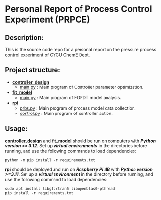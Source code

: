 # Personal Report of Process Control Experiment (PRPCE)
## Description:
This is the source code repo for a personal report on the pressure process control experiment of CYCU ChemE Dept.
## Project structure:
- [**controller_design**](controller_design)
     - [main.py](controller_design/main.py) : Main program of Controller parameter optimization.
- [**fit_model**](fit_model)
     - [main.py](fit_model/main.py) : Main program of FOPDT model analysis.
- [**rpi**](rpi)
     - [prbs.py](rpi/prbs.py) : Main program of process model data collection.
     - [control.py](rpi/control.py) : Main program of controller action.
## Usage:
[**controller_design**](controller_design) and [**fit_model**](fit_model) should be run on computers with ***Python version >= 3.12***. Set up ***virtual environments*** in the directories before running, and use the following commands to load dependencies:
```
python -m pip install -r requirements.txt
```
[**rpi**](rpi) should be deployed and run on ***Raspberry Pi 4B*** with ***Python version >=3.11***. Set up a ***virtual environment*** in the directory before running, and use the following command to load dependencies:
```
sudo apt install libgfortran5 libopenblas0-pthread
pip install -r requirements.txt
```